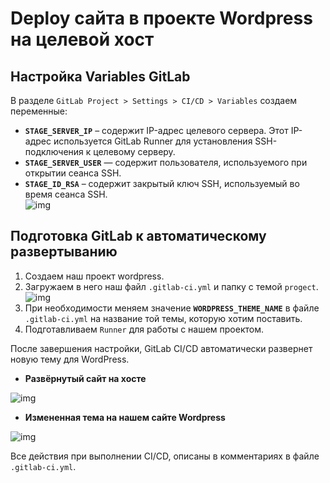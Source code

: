 # Deploy сайта в проекте Wordpress на целевой хост

## Настройка Variables GitLab 
В разделе `GitLab Project > Settings > CI/CD > Variables` создаем переменные:
 - **`STAGE_SERVER_IP`** – содержит IP-адрес целевого сервера. Этот IP-адрес используется GitLab Runner для установления SSH-подключения к целевому серверу.
 - **`STAGE_SERVER_USER`** — содержит пользователя, используемого при открытии сеанса SSH.
 - **`STAGE_ID_RSA`** – содержит закрытый ключ SSH, используемый во время сеанса SSH.\
 ![img](../Images/gitlab_variables.png)
## Подготовка GitLab к автоматическому развертыванию
1. Создаем наш проект wordpress.
2. Загружаем в него наш файл `.gitlab-ci.yml` и папку с темой `progect`.\
![img](../Images/gitlab_rep.png)
3. При необходимости меняем значение **`WORDPRESS_THEME_NAME`** в файле `.gitlab-ci.yml` на название той темы, которую хотим поставить.
3. Подготавливаем `Runner` для работы с нашем проектом.

После завершения настройки, GitLab CI/CD автоматически развернет новую тему для WordPress.
 - **Развёрнутый сайт на хосте**

![img](../Images/gitlab_pipeline.png)

 - **Измененная тема на нашем сайте Wordpress**

![img](../Images/change_themes.png)

Все действия при выполнении CI/CD, описаны в комментариях в файле `.gitlab-ci.yml`.
